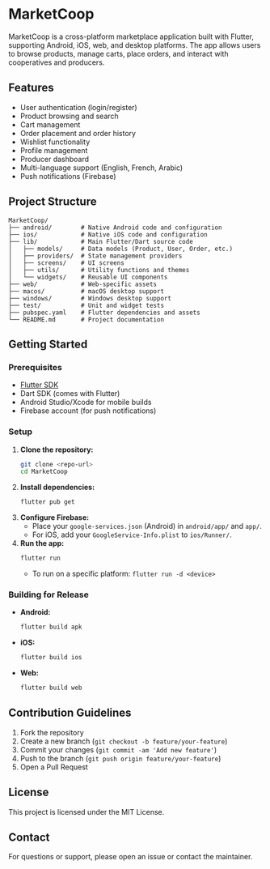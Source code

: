 # MarketCoop

MarketCoop is a cross-platform marketplace application built with Flutter, supporting Android, iOS, web, and desktop platforms. The app allows users to browse products, manage carts, place orders, and interact with cooperatives and producers.

## Features
- User authentication (login/register)
- Product browsing and search
- Cart management
- Order placement and order history
- Wishlist functionality
- Profile management
- Producer dashboard
- Multi-language support (English, French, Arabic)
- Push notifications (Firebase)

## Project Structure
```
MarketCoop/
├── android/        # Native Android code and configuration
├── ios/            # Native iOS code and configuration
├── lib/            # Main Flutter/Dart source code
│   ├── models/     # Data models (Product, User, Order, etc.)
│   ├── providers/  # State management providers
│   ├── screens/    # UI screens
│   ├── utils/      # Utility functions and themes
│   └── widgets/    # Reusable UI components
├── web/            # Web-specific assets
├── macos/          # macOS desktop support
├── windows/        # Windows desktop support
├── test/           # Unit and widget tests
├── pubspec.yaml    # Flutter dependencies and assets
└── README.md       # Project documentation
```

## Getting Started

### Prerequisites
- [Flutter SDK](https://flutter.dev/docs/get-started/install)
- Dart SDK (comes with Flutter)
- Android Studio/Xcode for mobile builds
- Firebase account (for push notifications)

### Setup
1. **Clone the repository:**
   ```bash
   git clone <repo-url>
   cd MarketCoop
   ```
2. **Install dependencies:**
   ```bash
   flutter pub get
   ```
3. **Configure Firebase:**
   - Place your `google-services.json` (Android) in `android/app/` and `app/`.
   - For iOS, add your `GoogleService-Info.plist` to `ios/Runner/`.
4. **Run the app:**
   ```bash
   flutter run
   ```
   - To run on a specific platform: `flutter run -d <device>`

### Building for Release
- **Android:**
  ```bash
  flutter build apk
  ```
- **iOS:**
  ```bash
  flutter build ios
  ```
- **Web:**
  ```bash
  flutter build web
  ```

## Contribution Guidelines
1. Fork the repository
2. Create a new branch (`git checkout -b feature/your-feature`)
3. Commit your changes (`git commit -am 'Add new feature'`)
4. Push to the branch (`git push origin feature/your-feature`)
5. Open a Pull Request

## License
This project is licensed under the MIT License.

## Contact
For questions or support, please open an issue or contact the maintainer. 